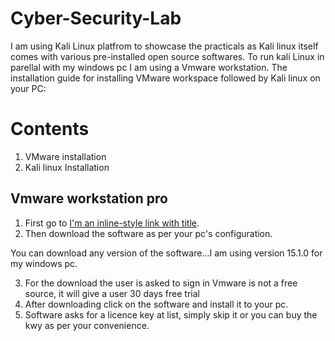# Cyber-Security-Lab
I am using Kali Linux platfrom to showcase the practicals as Kali linux itself comes with various pre-installed open source softwares.
To run kali Linux in parellal with my windows pc I am using a Vmware workstation. 
The installation guide for installing VMware workspace followed by Kali linux on your PC:
# Contents
1. VMware installation
2. Kali linux Installation

## Vmware workstation pro
1. First go to [I'm an inline-style link with title](https://my.vmware.com/en/web/vmware/downloads/info/slug/desktop_end_user_computing/vmware_workstation_pro/15_0).
2. Then download the software as per your pc's configuration.

You can download any version of the software...I am using version 15.1.0 for my windows pc.

3. For the download the user is asked to sign in 
Vmware is not a free source, it will give a user 30 days free trial
4. After downloading click on the software and install it to your pc.
5. Software asks for a licence key at list, simply skip it or you can buy the kwy as per your convenience.
